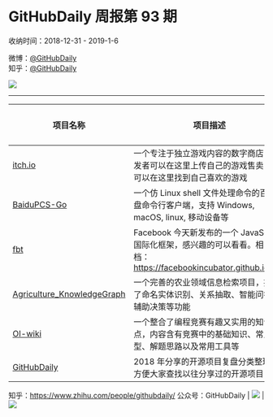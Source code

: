# GitHubDaily 周报第 93 期

收纳时间：2018-12-31 - 2019-1-6

微博：[@GitHubDaily](https://weibo.com/GitHubDaily)    
知乎：[@GitHubDaily](https://www.zhihu.com/people/githubdaily)

![](https://raw.githubusercontent.com/GitHubDaily/GitHubDaily/master/assets/weixin.png)

---

项目名称 | 项目描述 | 示例图 | 微博
--- | --- | --- | ---
[itch.io](https://github.com/itchio/itch) | 一个专注于独立游戏内容的数字商店，开发者可以在这里上传自己的游戏售卖，也可以在这里找到自己喜欢的游戏 | ![](http://wx4.sinaimg.cn/large/006fiYtfgy1fyw4iev5kzj31ap0u018b.jpg) | [![](https://raw.githubusercontent.com/GitHubDaily/GitHubDaily/master/assets/sina_logo.png)](https://weibo.com/5722964389/HaE4zwonV)
[BaiduPCS-Go](https://github.com/iikira/BaiduPCS-Go) | 一个仿 Linux shell 文件处理命令的百度网盘命令行客户端，支持 Windows, macOS, linux, 移动设备等 | ![](http://wx1.sinaimg.cn/large/006fiYtfgy1fyv1oajesij30u032vb29.jpg) | [![](https://raw.githubusercontent.com/GitHubDaily/GitHubDaily/master/assets/sina_logo.png)](https://weibo.com/5722964389/HauE4mekH)
[fbt](https://github.com/facebookincubator/fbt) |  Facebook 今天新发布的一个 JavaScript 国际化框架，感兴趣的可以看看。相关文档：https://facebookincubator.github.io/fbt/ | ![](http://wx1.sinaimg.cn/large/006fiYtfgy1fyuq4mnux1j31cj0u0tfj.jpg) | [![](https://raw.githubusercontent.com/GitHubDaily/GitHubDaily/master/assets/sina_logo.png)](https://weibo.com/5722964389/Hapismahi)
[Agriculture_KnowledgeGraph](https://github.com/qq547276542/Agriculture_KnowledgeGraph) | 一个完善的农业领域信息检索项目，提供了命名实体识别、关系抽取、智能问答、辅助决策等功能 | ![](http://wx3.sinaimg.cn/large/006fiYtfgy1fysegoefb5j30x80mqqaj.jpg) | [![](https://raw.githubusercontent.com/GitHubDaily/GitHubDaily/master/assets/sina_logo.png)](https://weibo.com/5722964389/HabN5CfFk)
[OI-wiki](https://github.com/24OI/OI-wiki/) | 一个整合了编程竞赛有趣又实用的知识站点，内容含有竞赛中的基础知识、常见题型、解题思路以及常用工具等 | ![](http://wx1.sinaimg.cn/large/006fiYtfgy1fyrh1r9i8ej30u01741kx.jpg) | [![](https://raw.githubusercontent.com/GitHubDaily/GitHubDaily/master/assets/sina_logo.png)](https://weibo.com/5722964389/Ha2mA8bPA)
[GitHubDaily](https://github.com/GitHubDaily/GitHubDaily) | 2018 年分享的开源项目复盘分类整理，方便大家查找以往分享过的开源项目

知乎：https://www.zhihu.com/people/githubdaily/
公众号：GitHubDaily | ![](http://wx1.sinaimg.cn/large/006fiYtfgy1fyq85ya2nnj30u04hwkjn.jpg) | [![](https://raw.githubusercontent.com/GitHubDaily/GitHubDaily/master/assets/sina_logo.png)](https://weibo.com/5722964389/H9SW5C1fh)
